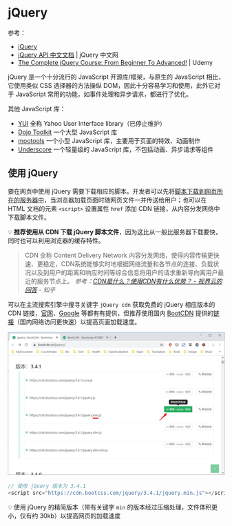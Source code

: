 # jQuery
参考：
* [jQuery](https://jquery.com/)
* [jQuery API 中文文档](https://www.jquery123.com/) | jQuery 中文网
* [The Complete jQuery Course: From Beginner To Advanced!](https://www.udemy.com/course/jquery-tutorial/) | Udemy

jQuery 是一个十分流行的 JavaScript 开源库/框架，与原生的 JavaScript 相比，它使用类似 CSS 选择器的方法操纵 DOM，因此十分容易学习和使用，此外它对于 JavaScript 常用的功能，如事件处理和异步请求，都进行了优化。

其他 JavaScript 库：

* [YUI](https://yuilibrary.com/) 全称 Yahoo User Interface library（已停止维护）
* [Dojo Toolkit](https://dojotoolkit.org/) 一个大型 JavaScript 库
* [mootools](https://mootools.net/) 一个小型 JavaScript 库，主要用于页面的特效、动画制作
* [Underscore](http://underscorejs.org/) 一个轻量级的 JavaScript 库，不包括动画、异步请求等组件

## 使用 jQuery
要在网页中使用 jQuery 需要下载相应的脚本。开发者可以先将[脚本下载到网页所在的服务器中](https://jquery.com/download/)，当浏览器加载页面时随网页文件一并传送给用户；也可以在 HTML 文档的元素 `<script>` 设置属性 `href` 添加 CDN 链接，从内容分发网络中下载脚本文件。

:bulb: **推荐使用从 CDN 下载 jQuery 脚本文件**，因为这比从一般比服务器下载要快，同时也可以利用浏览器的缓存特性。
> CDN 全称 Content Delivery Network 内容分发网络，使得内容传输更快速、更稳定，CDN系统能够实时地根据网络流量和各节点的连接、负载状况以及到用户的距离和响应时间等综合信息将用户的请求重新导向离用户最近的服务节点上。
> *参考：[CDN是什么？使用CDN有什么优势？ - 视界云的回答](https://www.zhihu.com/question/36514327/answer/184247188) - 知乎*

可以在主流搜索引擎中搜寻关键字 `jQuery cdn` 获取免费的 jQuery 相应版本的 CDN 链接，[官网](https://code.jquery.com/)、[Google](https://developers.google.cn/speed/libraries/devguide#jquery) 等都有有提供，但推荐使用国内 [BootCDN](https://www.bootcdn.cn/) 提供的[链接](https://www.bootcdn.cn/jquery/)（国内网络访问更快速）以提高页面加载速度。

![添加 jQuery 链接](_v_images/20200327222629005_19913.png)

```js
// 使用 jQuery 版本为 3.4.1
<script src="https://cdn.bootcss.com/jquery/3.4.1/jquery.min.js"></script>
```

:bulb: 使用 jQuery 的精简版本（带有关键字 `min` 的版本经过压缩处理，文件体积更小，仅有约 30kb）以提高网页的加载速度

